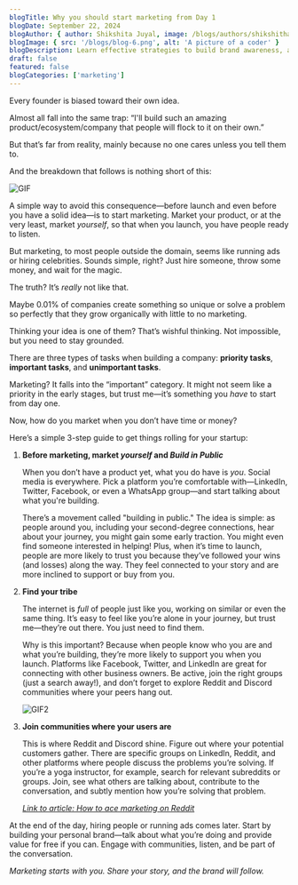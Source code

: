 ```yaml
---
blogTitle: Why you should start marketing from Day 1
blogDate: September 22, 2024
blogAuthor: { author: Shikshita Juyal, image: /blogs/authors/shikshitha.png }
blogImage: { src: '/blogs/blog-6.png', alt: 'A picture of a coder' }
blogDescription: Learn effective strategies to build brand awareness, attract customers, and grow your business from the very beginning.
draft: false
featured: false
blogCategories: ['marketing']
---
```


Every founder is biased toward their own idea.

Almost all fall into the same trap: “I'll build such an amazing product/ecosystem/company that people will flock to it on their own.”

But that’s far from reality, mainly because no one cares unless you tell them to.

And the breakdown that follows is nothing short of this:

![GIF](https://i.giphy.com/media/v1.Y2lkPTc5MGI3NjExanduNHB4cTI3bDZjYjJ0Y2ZycjVrdXVneHVyeG90NWJhYWRjazh3ZiZlcD12MV9pbnRlcm5hbF9naWZfYnlfaWQmY3Q9Zw/8vUEXZA2me7vnuUvrs/giphy.gif)

A simple way to avoid this consequence—before launch and even before you have a solid idea—is to start marketing. Market your product, or at the very least, market _yourself_, so that when you launch, you have people ready to listen.

But marketing, to most people outside the domain, seems like running ads or hiring celebrities. Sounds simple, right? Just hire someone, throw some money, and wait for the magic.

The truth? It’s _really_ not like that.

Maybe 0.01% of companies create something so unique or solve a problem so perfectly that they grow organically with little to no marketing.

Thinking your idea is one of them? That’s wishful thinking. Not impossible, but you need to stay grounded.

There are three types of tasks when building a company: **priority tasks**, **important tasks**, and **unimportant tasks**.

Marketing? It falls into the “important” category. It might not seem like a priority in the early stages, but trust me—it’s something you _have_ to start from day one.

Now, how do you market when you don’t have time or money?

Here’s a simple 3-step guide to get things rolling for your startup:

1. **Before marketing, market _yourself_ and _Build in Public_**

   When you don’t have a product yet, what you do have is _you_. Social media is everywhere. Pick a platform you’re comfortable with—LinkedIn, Twitter, Facebook, or even a WhatsApp group—and start talking about what you're building.

   There’s a movement called "building in public." The idea is simple: as people around you, including your second-degree connections, hear about your journey, you might gain some early traction. You might even find someone interested in helping! Plus, when it’s time to launch, people are more likely to trust you because they’ve followed your wins (and losses) along the way. They feel connected to your story and are more inclined to support or buy from you.

2. **Find your tribe**

   The internet is _full_ of people just like you, working on similar or even the same thing. It’s easy to feel like you’re alone in your journey, but trust me—they’re out there. You just need to find them.

   Why is this important? Because when people know who you are and what you’re building, they’re more likely to support you when you launch. Platforms like Facebook, Twitter, and LinkedIn are great for connecting with other business owners. Be active, join the right groups (just a search away!), and don’t forget to explore Reddit and Discord communities where your peers hang out.

   ![GIF2](https://media.giphy.com/media/d2ZdjKah7ER836M0/giphy.gif)

3. **Join communities where your users are**

   This is where Reddit and Discord shine. Figure out where your potential customers gather. There are specific groups on LinkedIn, Reddit, and other platforms where people discuss the problems you’re solving. If you’re a yoga instructor, for example, search for relevant subreddits or groups. Join, see what others are talking about, contribute to the conversation, and subtly mention how you’re solving that problem.

   _[Link to article: How to ace marketing on Reddit](/blog/how-to-ace-marketing-on-reddit)_

At the end of the day, hiring people or running ads comes later. Start by building your personal brand—talk about what you’re doing and provide value for free if you can. Engage with communities, listen, and be part of the conversation.

_Marketing starts with you. Share your story, and the brand will follow._
